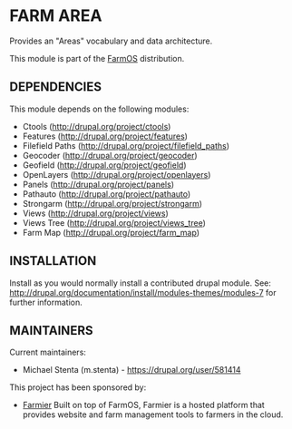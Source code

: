 FARM AREA
=========

Provides an "Areas" vocabulary and data architecture.

This module is part of the [FarmOS](http://drupal.org/project/farm)
distribution.

DEPENDENCIES
------------

This module depends on the following modules:

 * Ctools (http://drupal.org/project/ctools)
 * Features (http://drupal.org/project/features)
 * Filefield Paths (http://drupal.org/project/filefield_paths)
 * Geocoder (http://drupal.org/project/geocoder)
 * Geofield (http://drupal.org/project/geofield)
 * OpenLayers (http://drupal.org/project/openlayers)
 * Panels (http://drupal.org/project/panels)
 * Pathauto (http://drupal.org/project/pathauto)
 * Strongarm (http://drupal.org/project/strongarm)
 * Views (http://drupal.org/project/views)
 * Views Tree (http://drupal.org/project/views_tree)
 * Farm Map (http://drupal.org/project/farm_map)

INSTALLATION
------------

Install as you would normally install a contributed drupal module. See:
http://drupal.org/documentation/install/modules-themes/modules-7 for further
information.

MAINTAINERS
-----------

Current maintainers:
 * Michael Stenta (m.stenta) - https://drupal.org/user/581414

This project has been sponsored by:
 * [Farmier](http://farmier.com)
   Built on top of FarmOS, Farmier is a hosted platform that provides
   website and farm management tools to farmers in the cloud.
